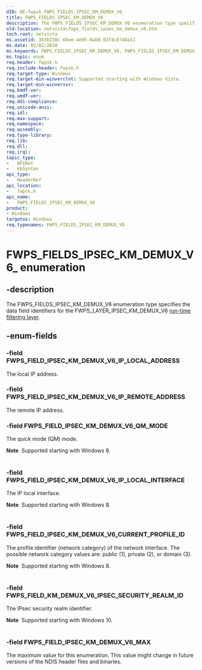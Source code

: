 ```yaml
---
UID: NE:fwpsk.FWPS_FIELDS_IPSEC_KM_DEMUX_V6_
title: FWPS_FIELDS_IPSEC_KM_DEMUX_V6_
description: The FWPS_FIELDS_IPSEC_KM_DEMUX_V6 enumeration type specifies the data field identifiers for the FWPS_LAYER_IPSEC_KM_DEMUX_V6 run-time filtering layer.
old-location: netvista\fwps_fields_ipsec_km_demux_v6.htm
tech.root: netvista
ms.assetid: 343b230c-08ae-4e05-8ab0-03f4c8748a11
ms.date: 05/02/2018
ms.keywords: FWPS_FIELDS_IPSEC_KM_DEMUX_V6, FWPS_FIELDS_IPSEC_KM_DEMUX_V6 enumeration [Network Drivers Starting with Windows Vista], FWPS_FIELDS_IPSEC_KM_DEMUX_V6_, FWPS_FIELD_IPSEC_KM_DEMUX_V6_CURRENT_PROFILE_ID, FWPS_FIELD_IPSEC_KM_DEMUX_V6_IP_LOCAL_ADDRESS, FWPS_FIELD_IPSEC_KM_DEMUX_V6_IP_LOCAL_INTERFACE, FWPS_FIELD_IPSEC_KM_DEMUX_V6_IP_REMOTE_ADDRESS, FWPS_FIELD_IPSEC_KM_DEMUX_V6_MAX, FWPS_FIELD_IPSEC_KM_DEMUX_V6_QM_MODE, fwpsk/FWPS_FIELDS_IPSEC_KM_DEMUX_V6, fwpsk/FWPS_FIELD_IPSEC_KM_DEMUX_V6_CURRENT_PROFILE_ID, fwpsk/FWPS_FIELD_IPSEC_KM_DEMUX_V6_IP_LOCAL_ADDRESS, fwpsk/FWPS_FIELD_IPSEC_KM_DEMUX_V6_IP_LOCAL_INTERFACE, fwpsk/FWPS_FIELD_IPSEC_KM_DEMUX_V6_IP_REMOTE_ADDRESS, fwpsk/FWPS_FIELD_IPSEC_KM_DEMUX_V6_MAX, fwpsk/FWPS_FIELD_IPSEC_KM_DEMUX_V6_QM_MODE, netvista.fwps_fields_ipsec_km_demux_v6, wfp_ref_5_const_3_data_fields_3f9c4ab8-b2eb-4663-b4c0-1d0865b94025.xml
ms.topic: enum
req.header: fwpsk.h
req.include-header: Fwpsk.h
req.target-type: Windows
req.target-min-winverclnt: Supported starting with Windows Vista.
req.target-min-winversvr: 
req.kmdf-ver: 
req.umdf-ver: 
req.ddi-compliance: 
req.unicode-ansi: 
req.idl: 
req.max-support: 
req.namespace: 
req.assembly: 
req.type-library: 
req.lib: 
req.dll: 
req.irql: 
topic_type:
-	APIRef
-	kbSyntax
api_type:
-	HeaderDef
api_location:
-	fwpsk.h
api_name:
-	FWPS_FIELDS_IPSEC_KM_DEMUX_V6
product:
- Windows
targetos: Windows
req.typenames: FWPS_FIELDS_IPSEC_KM_DEMUX_V6
---
```


# FWPS_FIELDS_IPSEC_KM_DEMUX_V6_ enumeration


## -description


The FWPS_FIELDS_IPSEC_KM_DEMUX_V6 enumeration type specifies the data field identifiers for the
  FWPS_LAYER_IPSEC_KM_DEMUX_V6 
  <a href="https://msdn.microsoft.com/library/windows/desktop/aa366492">run-time filtering layer</a>.


## -enum-fields




### -field FWPS_FIELD_IPSEC_KM_DEMUX_V6_IP_LOCAL_ADDRESS

The local IP address.


### -field FWPS_FIELD_IPSEC_KM_DEMUX_V6_IP_REMOTE_ADDRESS

The remote IP address.


### -field FWPS_FIELD_IPSEC_KM_DEMUX_V6_QM_MODE

The quick mode (QM) mode.
     

<div class="alert"><b>Note</b>  Supported starting with Windows 8.</div>
<div> </div>

### -field FWPS_FIELD_IPSEC_KM_DEMUX_V6_IP_LOCAL_INTERFACE

The IP local interface.
     

<div class="alert"><b>Note</b>  Supported starting with Windows 8.</div>
<div> </div>

### -field FWPS_FIELD_IPSEC_KM_DEMUX_V6_CURRENT_PROFILE_ID

The profile identifier (network category) of the network interface. The possible network category values are: public (1), private (2), or domain (3). 



<div class="alert"><b>Note</b>  Supported starting with Windows 8.</div>
<div> </div>

### -field FWPS_FIELD_KM_DEMUX_V6_IPSEC_SECURITY_REALM_ID

The IPsec security realm identifier.

<div class="alert"><b>Note</b>  Supported starting with Windows 10.</div>
<div> </div>


### -field FWPS_FIELD_IPSEC_KM_DEMUX_V6_MAX

The maximum value for this enumeration. This value might change in future versions of the NDIS
     header files and binaries.

